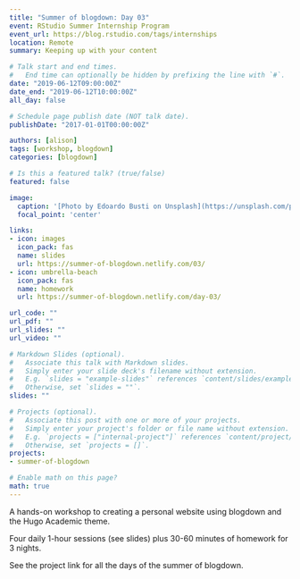 ```yaml
---
title: "Summer of blogdown: Day 03"
event: RStudio Summer Internship Program
event_url: https://blog.rstudio.com/tags/internships
location: Remote
summary: Keeping up with your content

# Talk start and end times.
#   End time can optionally be hidden by prefixing the line with `#`.
date: "2019-06-12T09:00:00Z"
date_end: "2019-06-12T10:00:00Z"
all_day: false

# Schedule page publish date (NOT talk date).
publishDate: "2017-01-01T00:00:00Z"

authors: [alison]
tags: [workshop, blogdown]
categories: [blogdown]

# Is this a featured talk? (true/false)
featured: false

image:
  caption: '[Photo by Edoardo Busti on Unsplash](https://unsplash.com/photos/gEdPXT6BKcc)'
  focal_point: 'center'

links:
- icon: images
  icon_pack: fas
  name: slides
  url: https://summer-of-blogdown.netlify.com/03/
- icon: umbrella-beach
  icon_pack: fas
  name: homework
  url: https://summer-of-blogdown.netlify.com/day-03/

url_code: ""
url_pdf: ""
url_slides: ""
url_video: ""

# Markdown Slides (optional).
#   Associate this talk with Markdown slides.
#   Simply enter your slide deck's filename without extension.
#   E.g. `slides = "example-slides"` references `content/slides/example-slides.md`.
#   Otherwise, set `slides = ""`.
slides: ""

# Projects (optional).
#   Associate this post with one or more of your projects.
#   Simply enter your project's folder or file name without extension.
#   E.g. `projects = ["internal-project"]` references `content/project/deep-learning/index.md`.
#   Otherwise, set `projects = []`.
projects:
- summer-of-blogdown

# Enable math on this page?
math: true
---
```



A hands-on workshop to creating a personal website using blogdown and the Hugo Academic theme.

Four daily 1-hour sessions (see slides) plus 30-60 minutes of homework for 3 nights.

See the project link for all the days of the summer of blogdown.